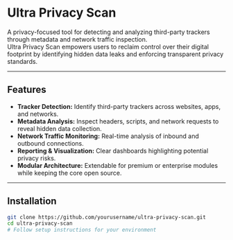 # Ultra Privacy Scan

A privacy-focused tool for detecting and analyzing third-party trackers through metadata and network traffic inspection.  
Ultra Privacy Scan empowers users to reclaim control over their digital footprint by identifying hidden data leaks and enforcing transparent privacy standards.

---

## Features

- **Tracker Detection:** Identify third-party trackers across websites, apps, and networks.  
- **Metadata Analysis:** Inspect headers, scripts, and network requests to reveal hidden data collection.  
- **Network Traffic Monitoring:** Real-time analysis of inbound and outbound connections.  
- **Reporting & Visualization:** Clear dashboards highlighting potential privacy risks.  
- **Modular Architecture:** Extendable for premium or enterprise modules while keeping the core open source.

---

## Installation

```bash
git clone https://github.com/yourusername/ultra-privacy-scan.git
cd ultra-privacy-scan
# Follow setup instructions for your environment
